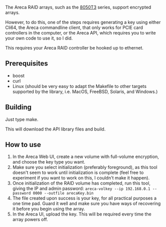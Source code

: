 The Areca RAID arrays, such as the [8050T3](https://www.areca.com.tw/products/thunderbolt-8050T3.html)
series, support encrypted arrays.

However, to do this, one of the steps requires generating a key using either Cli64, the Areca commandline
client, that only works for PCIE card controllers in the computer, or the Areca API, which requires you to
write your own code to use it, so I did.

This requires your Areca RAID controller be hooked up to ethernet.

## Prerequisites
* boost
* curl
* Linux (should be very easy to adapt the Makefile to other targets supported by the library,
i.e. MacOS, FreeBSD, Solaris, and Windows.)

## Building
Just type make.

This will download the API library files and build.

## How to use
1. In the Areca Web UI, create a new volume with full-volume encryption, and choose the key type you want.
1. Make sure you select initialization (preferably foreground), as this tool doesn't seem to work until
  initialization is complete (feel free to experiment if you want to work on this, I couldn't make it happen).
1. Once initialization of the RAID volume has completed, run this tool, giving the IP and admin password:
  ```areca-volkey --ip 192.168.0.1 --password 0000 --outfile arecaKey.bin```
1. The file created upon success is your key, for all practical purposes a one time pad.  Guard it well and make
sure you have ways of recovering it before you begin using the array.
1. In the Areca UI, upload the key.  This will be required every time the array powers off.